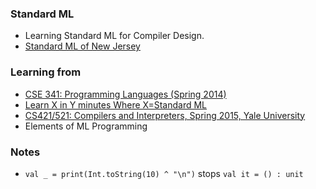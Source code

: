 ### Standard ML

- Learning Standard ML for Compiler Design.
- [Standard ML of New Jersey](cm.bell-labs.com/cm/cs/what/smlnj)

### Learning from

- [CSE 341: Programming Languages (Spring 2014)](https://courses.cs.washington.edu/courses/cse341/14sp)
- [Learn X in Y minutes Where X=Standard ML](http://learnxinyminutes.com/docs/standard-ml/)
- [CS421/521: Compilers and Interpreters, Spring 2015, Yale University](http://flint.cs.yale.edu/cs421/lectureNotes/index.html)
- Elements of ML Programming

### Notes

- ```val _ = print(Int.toString(10) ^ "\n")``` stops ```val it = () : unit```